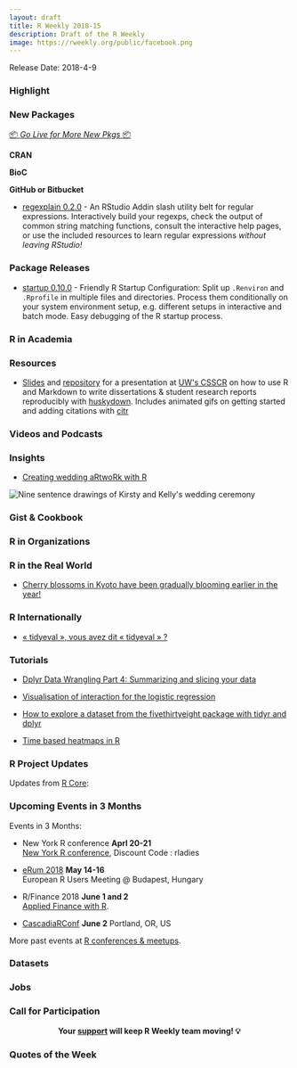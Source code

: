 ```yaml
---
layout: draft
title: R Weekly 2018-15
description: Draft of the R Weekly
image: https://rweekly.org/public/facebook.png
---
```


Release Date: 2018-4-9

###  Highlight



###  New Packages

<p class="added-hostname"><a href="https://rweekly.org/live" target="_blank" class="externalLink">📦 <i>Go Live for More New Pkgs</i> 📦</a></p>

**CRAN**


**BioC**


**GitHub or Bitbucket**

* [regexplain 0.2.0](https://github.com/gadenbuie/regexplain/#readme) - An RStudio Addin slash utility belt for regular expressions. Interactively build your regexps, check the output of common string matching functions, consult the interactive help pages, or use the included resources to learn regular expressions *without leaving RStudio!*


### Package Releases

* [startup 0.10.0](https://cran.r-project.org/package=startup) - Friendly R Startup Configuration:  Split up `.Renviron` and `.Rprofile` in multiple files and directories. Process them conditionally on your system environment setup, e.g. different setups in interactive and batch mode. Easy debugging of the R startup process.


###  R in Academia


###  Resources

* [Slides](https://rawgit.com/benmarwick/CSSCR-2018-R-Markdown-for-Research-Students/master/uw-csscr-huskydown-slides.html#1) and [repository](https://github.com/benmarwick/CSSCR-2018-R-Markdown-for-Research-Students) for a presentation at [UW's CSSCR](http://julius.csscr.washington.edu/) on how to use R and Markdown to write dissertations & student research reports reproducibly with [huskydown](https://github.com/benmarwick/huskydown/). Includes animated gifs on getting started and adding citations with [citr](https://github.com/crsh/citr)


###  Videos and Podcasts




### Insights

+ [Creating wedding aRtwoRk with R](https://www.peterhickey.org/2018/04/03/wedding-artwork/)

![Nine sentence drawings of Kirsty and Kelly's wedding ceremony](https://raw.githubusercontent.com/PeteHaitch/personal_website/master/static/img/ceremony_sentence_plot.png)


### Gist & Cookbook




###  R in Organizations



### R in the Real World

+ [Cherry blossoms in Kyoto have been gradually blooming earlier in the year!](https://ryo-n7.github.io/2018-04-02-sakura-surprise/)



### R Internationally

+ [« tidyeval », vous avez dit « tidyeval » ?](https://thinkr.fr/tidyeval/)

###  Tutorials

+ [Dplyr Data Wrangling Part 4: Summarizing and slicing your data](https://suzan.rbind.io/2018/04/dplyr-tutorial-4/)

+ [Visualisation of interaction for the logistic regression](http://data-se.netlify.com/2018/04/02/visualisation-of-interaction-for-logistic-regression/)

+ [How to explore a dataset from the fivethirtyeight package with tidyr and dplyr](http://www.storybench.org/how-to-explore-a-dataset-from-the-fivethirtyeight-package-in-r/)

+ [Time based heatmaps in R](https://www.littlemissdata.com/blog/heatmaps)

<!--<div class="post-more-begin"></div><div class="post-more-end"></div>-->

###  R Project Updates

Updates from [R Core](http://developer.r-project.org/blosxom.cgi/R-devel/NEWS):




###  Upcoming Events in 3 Months

Events in 3 Months:

+ New York R conference **Aprl 20-21** <br />
[New York R conference](https://www.rstats.nyc/), Discount Code : rladies

+ [eRum 2018](http://2018.erum.io) **May 14-16** <br />
European R Users Meeting @ Budapest, Hungary

+ R/Finance 2018 **June 1 and 2** <br />
[Applied Finance with R](http://www.rinfinance.com).

+ [CascadiaRConf](https://cascadiarconf.com/) **June 2**
Portland, OR, US

<!--
+ [7eme Rencontres R](https://r2018-rennes.sciencesconf.org/)  **July 5 & 6** <br />
Rennes - Agrocampus

+ [useR! 2018](https://user2018.r-project.org/) **July 10** <br />
The annual useR! conference is the main meeting of the international R user and developer community.

+ [LatinR 2018](http://latin-r.com/) **Sept 4-5** <br />
Buenos Aires, Argentina. -->

More past events at [R conferences & meetups](https://conf.rweekly.org).

### Datasets




### Jobs




###  Call for Participation


<p class="hide-support added-hostname support-rweekly" style="text-align: center;font-weight: bold;">Your <a class="non-visited externalLink" href="https://www.patreon.com/rweekly" onclick="pas(this)">support</a> will keep R Weekly team moving! 💡</p>

###  Quotes of the Week
